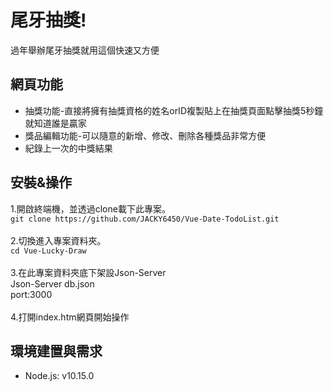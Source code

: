 # 尾牙抽獎!
過年舉辦尾牙抽獎就用這個快速又方便
## 網頁功能
* 抽獎功能-直接將擁有抽獎資格的姓名orID複製貼上在抽獎頁面點擊抽獎5秒鐘就知道誰是贏家
* 獎品編輯功能-可以隨意的新增、修改、刪除各種獎品非常方便
* 紀錄上一次的中獎結果
## 安裝&操作
1.開啟終端機，並透過clone載下此專案。
<br>
`git clone https://github.com/JACKY6450/Vue-Date-TodoList.git`
<br><br>
2.切換進入專案資料夾。
<br>
`cd Vue-Lucky-Draw`
<br><br>
3.在此專案資料夾底下架設Json-Server
<br>
Json-Server db.json
<br>
port:3000
<br><br>
4.打開index.htm網頁開始操作
## 環境建置與需求
* Node.js: v10.15.0
